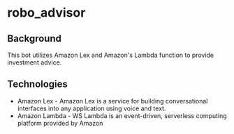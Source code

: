 # robo_advisor

## Background

This bot utilizes Amazon Lex and Amazon's Lambda function to provide investment advice.

## Technologies
 * Amazon Lex - Amazon Lex is a service for building conversational interfaces into any application using voice and text.
 * Amazon Lambda - WS Lambda is an event-driven, serverless computing platform provided by Amazon
